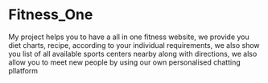 # Fitness_One
My project helps you to have a all in one fitness website, we provide you diet charts, recipe, according to your individual requirements, we also show you list of all available sports centers nearby along with directions, we also allow you to meet new people by using our own personalised chatting pllatform 
